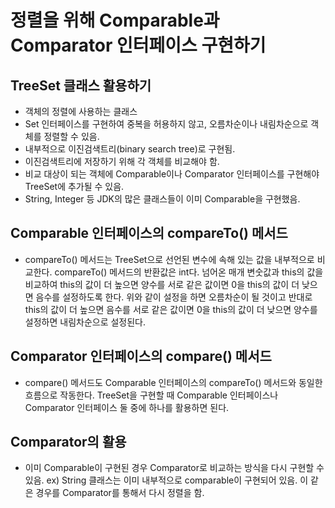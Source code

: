 # 정렬을 위해 Comparable과 Comparator 인터페이스 구현하기

## TreeSet 클래스 활용하기

- 객체의 정렬에 사용하는 클래스
- Set 인터페이스를 구현하여 중복을 허용하지 않고, 오름차순이나 내림차순으로 객체를 정렬할 수 있음.
- 내부적으로 이진검색트리(binary search tree)로 구현됨.
- 이진검색트리에 저장하기 위해 각 객체를 비교해야 함.
- 비교 대상이 되는 객체에 Comparable이나 Comparator 인터페이스를 구현해야 TreeSet에 추가될 수 있음.
- String, Integer 등 JDK의 많은 클래스들이 이미 Comparable을 구현했음.

## Comparable 인터페이스의 compareTo() 메서드

- compareTo() 메서드는 TreeSet으로 선언된 변수에 속해 있는 값을 내부적으로 비교한다.
  compareTo() 메서드의 반환값은 int다.
  넘어온 매개 변숫값과 this의 값을 비교하여 this의 값이 더 높으면 양수를 서로 같은 값이면 0을 this의 값이 더 낮으면 음수를 설정하도록 한다.
  위와 같이 설정을 하면 오름차순이 될 것이고 반대로 this의 값이 더 높으면 음수를 서로 같은 값이면 0을 this의 값이 더 낮으면 양수를 설정하면 내림차순으로 설정된다.

## Comparator 인터페이스의 compare() 메서드

- compare() 메서드도 Comparable 인터페이스의 compareTo() 메서드와 동일한 흐름으로 작동한다.
  TreeSet을 구현할 때 Comparable 인터페이스나 Comparator 인터페이스 둘 중에 하나를 활용하면 된다.

## Comparator의 활용

- 이미 Comparable이 구현된 경우 Comparator로 비교하는 방식을 다시 구현할 수 있음.
  ex) String 클래스는 이미 내부적으로 comparable이 구현되어 있음. 이 같은 경우를 Comparator를 통해서 다시 정렬을 함.